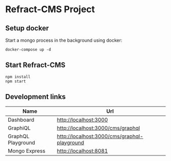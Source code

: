 # Refract-CMS Project

## Setup docker

Start a mongo process in the background using docker:

```
docker-compose up -d
```

## Start Refract-CMS

```
npm install
npm start
```

## Development links

| Name               | Url                                            |
| ------------------ | ---------------------------------------------- |
| Dashboard          | <http://localhost:3000>                        |
| GraphiQL           | <http://localhost:3000/cms/graphql>            |
| GraphQL Playground | <http://localhost:3000/cms/graphql-playground> |
| Mongo Express      | <http://localhost:8081>                        |
